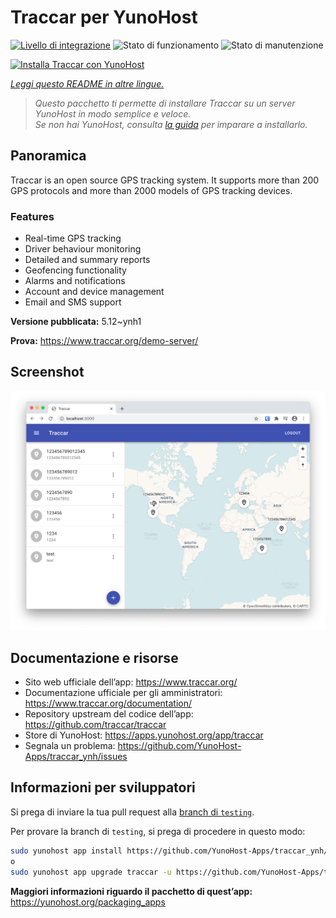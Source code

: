 <!--
N.B.: Questo README è stato automaticamente generato da <https://github.com/YunoHost/apps/tree/master/tools/readme_generator>
NON DEVE essere modificato manualmente.
-->

# Traccar per YunoHost

[![Livello di integrazione](https://dash.yunohost.org/integration/traccar.svg)](https://dash.yunohost.org/appci/app/traccar) ![Stato di funzionamento](https://ci-apps.yunohost.org/ci/badges/traccar.status.svg) ![Stato di manutenzione](https://ci-apps.yunohost.org/ci/badges/traccar.maintain.svg)

[![Installa Traccar con YunoHost](https://install-app.yunohost.org/install-with-yunohost.svg)](https://install-app.yunohost.org/?app=traccar)

*[Leggi questo README in altre lingue.](./ALL_README.md)*

> *Questo pacchetto ti permette di installare Traccar su un server YunoHost in modo semplice e veloce.*  
> *Se non hai YunoHost, consulta [la guida](https://yunohost.org/install) per imparare a installarlo.*

## Panoramica

Traccar is an open source GPS tracking system. It supports more than 200 GPS protocols and more than 2000 models of GPS tracking devices.

### Features

- Real-time GPS tracking
- Driver behaviour monitoring
- Detailed and summary reports
- Geofencing functionality
- Alarms and notifications
- Account and device management
- Email and SMS support


**Versione pubblicata:** 5.12~ynh1

**Prova:** <https://www.traccar.org/demo-server/>

## Screenshot

![Screenshot di Traccar](./doc/screenshots/screenshot.png)

## Documentazione e risorse

- Sito web ufficiale dell’app: <https://www.traccar.org/>
- Documentazione ufficiale per gli amministratori: <https://www.traccar.org/documentation/>
- Repository upstream del codice dell’app: <https://github.com/traccar/traccar>
- Store di YunoHost: <https://apps.yunohost.org/app/traccar>
- Segnala un problema: <https://github.com/YunoHost-Apps/traccar_ynh/issues>

## Informazioni per sviluppatori

Si prega di inviare la tua pull request alla [branch di `testing`](https://github.com/YunoHost-Apps/traccar_ynh/tree/testing).

Per provare la branch di `testing`, si prega di procedere in questo modo:

```bash
sudo yunohost app install https://github.com/YunoHost-Apps/traccar_ynh/tree/testing --debug
o
sudo yunohost app upgrade traccar -u https://github.com/YunoHost-Apps/traccar_ynh/tree/testing --debug
```

**Maggiori informazioni riguardo il pacchetto di quest’app:** <https://yunohost.org/packaging_apps>
